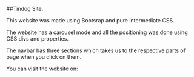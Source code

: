 ##Tindog Site.

This website was made using Bootsrap and pure intermediate CSS.

The website has a carousel mode and all the positioning was done using CSS divs and properties.

The navbar has three sections which takes us to the respective parts of page when you click on them.

You can visit the website on: 
